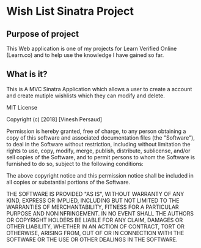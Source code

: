 # Wish List Sinatra Project


## Purpose of project
This Web application is one of my projects for Learn Verified Online (Learn.co) and to 
help use the knowledge I have gained so far.

## What is it?
This is A MVC Sinatra Application which allows a user to create a account and create mutiple wishlists which they can modify and delete.


MIT License

Copyright (c) [2018] [Vinesh Persaud]

Permission is hereby granted, free of charge, to any person obtaining a copy
of this software and associated documentation files (the "Software"), to deal
in the Software without restriction, including without limitation the rights
to use, copy, modify, merge, publish, distribute, sublicense, and/or sell
copies of the Software, and to permit persons to whom the Software is
furnished to do so, subject to the following conditions:

The above copyright notice and this permission notice shall be included in all
copies or substantial portions of the Software.

THE SOFTWARE IS PROVIDED "AS IS", WITHOUT WARRANTY OF ANY KIND, EXPRESS OR
IMPLIED, INCLUDING BUT NOT LIMITED TO THE WARRANTIES OF MERCHANTABILITY,
FITNESS FOR A PARTICULAR PURPOSE AND NONINFRINGEMENT. IN NO EVENT SHALL THE
AUTHORS OR COPYRIGHT HOLDERS BE LIABLE FOR ANY CLAIM, DAMAGES OR OTHER
LIABILITY, WHETHER IN AN ACTION OF CONTRACT, TORT OR OTHERWISE, ARISING FROM,
OUT OF OR IN CONNECTION WITH THE SOFTWARE OR THE USE OR OTHER DEALINGS IN THE
SOFTWARE.